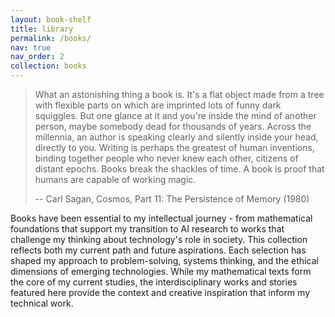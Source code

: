 ```yaml
---
layout: book-shelf
title: library
permalink: /books/
nav: true
nav_order: 2
collection: books
---
```


> What an astonishing thing a book is. It's a flat object made from a tree with flexible parts on which are imprinted lots of funny dark squiggles. But one glance at it and you're inside the mind of another person, maybe somebody dead for thousands of years. Across the millennia, an author is speaking clearly and silently inside your head, directly to you. Writing is perhaps the greatest of human inventions, binding together people who never knew each other, citizens of distant epochs. Books break the shackles of time. A book is proof that humans are capable of working magic.
>
> -- Carl Sagan, Cosmos, Part 11: The Persistence of Memory (1980)

Books have been essential to my intellectual journey - from mathematical foundations that support my transition to AI research to works that challenge my thinking about technology's role in society. This collection reflects both my current path and future aspirations. Each selection has shaped my approach to problem-solving, systems thinking, and the ethical dimensions of emerging technologies. While my mathematical texts form the core of my current studies, the interdisciplinary works and stories featured here provide the context and creative inspiration that inform my technical work.
